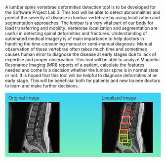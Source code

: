 A lumbar spine vertebrae deformities detection tool is to be developed for the Software Project Lab 3. This tool will be able to detect abnormalities and predict the severity of disease in lumbar vertebrae by using localization and segmentation approaches. The lumbar is a very vital part of our body for load transferring and mobility. Vertebrae localization and segmentation are useful in detecting spinal deformities and fractures. Understanding of automated medical imagery is of main importance to help doctors in handling the time-consuming manual or semi-manual diagnosis. Manual observation of these vertebrae often takes much time and sometimes causes human error to diagnose the disease at early stages due to lack of expertise and proper observation. This tool will be able to analyze Magnetic Resonance Imaging (MRI) reports of a patient, calculate the features needed and come to a decision whether the lumbar spine is in normal state or not. It is  hoped that this tool will be helpful to diagnose deformities at an early stage. This will be beneficial both for patients and new trainee doctors to learn and make further decisions.

![](frontend/3.png)
